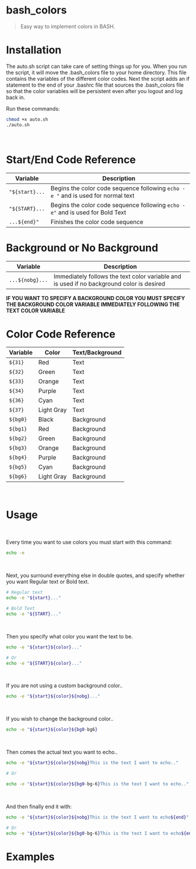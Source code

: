 # bash_colors
> Easy way to implement colors in BASH.

# Installation
The auto.sh script can take care of setting things up for you. When you run the script, it will move the .bash_colors file to your home directory. This file contains the variables of the different color codes. Next the script adds an if statement to the end of your .bashrc file that sources the .bash_colors file so that the color variables will be persistent even after you logout and log back in.

Run these commands:
````bash
chmod +x auto.sh
./auto.sh
````

<br>

# Start/End Code Reference

| Variable | Description |
|----------|-------------|
| `"${start}...` | Begins the color code sequence following `echo -e "` and is used for normal text |
| `"${START}...` | Begins the color code sequence following `echo -e"` and is used for Bold Text |
| `...${end}"` | Finishes the color code sequence |

# Background or No Background

| Variable | Description |
|----------|-------------|
| `...${nobg}...` | Immediately follows the text color variable and is used if no background color is desired |

**IF YOU WANT TO SPECIFY A BACKGROUND COLOR YOU MUST SPECIFY THE BACKGROUND COLOR VARIABLE IMMEDIATELY FOLLOWING THE TEXT COLOR VARIABLE**

# Color Code Reference

| Variable | Color | Text/Background |
|----------|-------|-----------------|
| `${31}` | Red | Text |
| `${32}` | Green | Text |
| `${33}` | Orange | Text |
| `${34}` | Purple | Text |
| `${36}` | Cyan | Text |
| `${37}` | Light Gray | Text |
| `${bg0}` | Black | Background |
| `${bg1}` | Red | Background |
| `${bg2}` | Green | Background |
| `${bg3}` | Orange | Background |
| `${bg4}` | Purple | Background |
| `${bg5}` | Cyan | Background |
| `${bg6}` | Light Gray | Background |

<br>

# Usage

<br>

Every time you want to use colors you must start with this command:
````bash
echo -e
````

<br>

Next, you surround everything else in double quotes, and specify whether you want Regular text or Bold text.
````bash
# Regular text
echo -e "${start}..."

# Bold Text
echo -e "${START}..."
````

<br>

Then you specify what color you want the text to be.
````bash
echo -e "${start}${color}..."

# Or 
echo -e "${START}${color}..."
````

<br>

If you are not using a custom background color..
````bash
echo -e "${start}${color}${nobg}..."
````

<br>

If you wish to change the background color..
````bash
echo -e "${start}${color}${bg0-bg6}
````

<br>

Then comes the actual text you want to echo..
````bash
echo -e "${start}${color}${nobg}This is the text I want to echo.."

# Or

echo -e "${start}${color}${bg0-bg-6}This is the text I want to echo.."
````

<br>

And then finally end it with:
````bash
echo -e "${start}${color}${nobg}This is the text I want to echo${end}"

# Or
echo -e "${start}${color}${bg0-bg-6}This is the text I want to echo${end}"
````

# Examples

